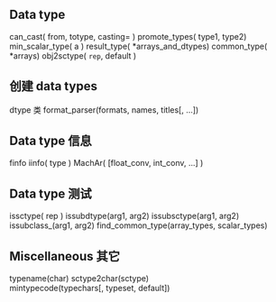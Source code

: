 ## Data type

can\_cast\( from, totype, casting= \)
promote\_types\( type1, type2\)
min\_scalar\_type\( a \)
result\_type\( \*arrays\_and\_dtypes\)
common\_type\( \*arrays\)
obj2sctype\( `rep`,   default \)

## 创建 data types

dtype 类
format\_parser\(formats, names, titles\[, ...\]\)

## Data type 信息

finfo
iinfo\( type \)
MachAr\( \[float\_conv, int\_conv, ...\] \)

## Data type 测试

issctype\( rep \)
issubdtype\(arg1, arg2\)
issubsctype\(arg1, arg2\)
issubclass\_\(arg1, arg2\)
find\_common\_type\(array\_types, scalar\_types\)

## Miscellaneous 其它

typename\(char\)
sctype2char\(sctype\)
mintypecode\(typechars\[, typeset, default\]\)